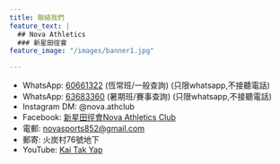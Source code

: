 ```yaml
---
title: 聯絡我們
feature_text: |
  ## Nova Athletics
  ### 新星田徑會
feature_image: "/images/banner1.jpg"

---
```


- WhatsApp: [60661322](https://api.whatsapp.com/send?phone=85260661322) (恆常班/一般查詢) (只限whatsapp,不接聽電話)
- WhatsApp: [63683360](https://api.whatsapp.com/send?phone=85263683360) (暑期班/賽事查詢) (只限whatsapp,不接聽電話)
- Instagram DM: @nova.athclub
- Facebook: [新星田徑會Nova Athletics Club](https://facebook.com/新星田徑會Nova-Athletics-Club-105744665177266)
- 電郵: <novasports852@gmail.com>
- 郵寄: 火炭村76號地下
- YouTube: [Kai Tak Yap](https://www.youtube.com/channel/UCnUl5dNjlXMyJLL-YrY9vFw)
